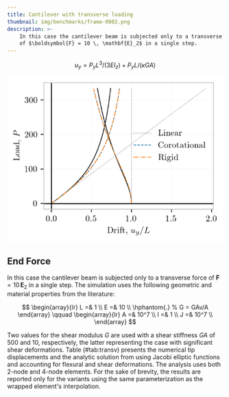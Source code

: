 ```yaml
---
title: Cantilever with transverse loading
thumbnail: img/benchmarks/frame-0002.png
description: >-
    In this case the cantilever beam is subjected only to a transverse force
    of $\boldsymbol{F} = 10 \, \mathbf{E}_2$ in a single step.
---
```



$$
u_y = P_y L^3/(3 E I_z) +  P_y L/(\kappa G A)
$$

![](img/frame-0002.png)

## End Force

In this case the cantilever beam is subjected only to a transverse force
of $\boldsymbol{F} = 10 \, \mathbf{E}_2$ in a single step. 
The simulation uses the following geometric and material properties from the
literature: 

$$
\begin{array}{lr}
L  =&    1 \\
E  =&   10 \\
\hphantom{.}
% G  =   GAv/A
\end{array}
\qquad 
\begin{array}{lr}
A  =&   10^7 \\
I  =&    1   \\
J  =&   10^7 \\
\end{array}
$$

Two values for the shear modulus $G$ are used with a shear
stiffness $GA$ of $500$ and $10$, respectively, the latter representing
the case with significant shear deformations.
Table (#tab:transv) presents the numerical tip displacements and the
analytic solution from <cite key="batista2016closedform"></cite> using Jacobi elliptic
functions and accounting for flexural and shear deformations. The
analysis uses both 2-node and 4-node elements. For the sake of brevity,
the results are reported only for the variants using the same
parameterization as the wrapped element's interpolation.

